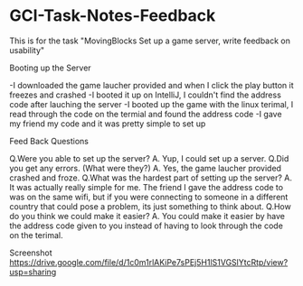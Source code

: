 # GCI-Task-Notes-Feedback
This is for the task "MovingBlocks Set up a game server, write feedback on usability"

Booting up the Server

-I downloaded the game laucher provided and when I click the play button it freezes and crashed
-I booted it up on IntelliJ, I couldn't find the address code after lauching the server
-I booted up the game with the linux terimal, I read through the code on the termial and found the address code
-I gave my friend my code and it was pretty simple to set up

Feed Back Questions

Q.Were you able to set up the server?
A. Yup, I could set up a server.
Q.Did you get any errors. (What were they?)
A. Yes, the game laucher provided crashed and froze.
Q.What was the hardest part of setting up the server?
A. It was actually really simple for me. The friend I gave the address code to was on the same wifi, but if you were connecting to someone in a different country that could pose a problem, its just something to think about.
Q.How do you think we could make it easier?
A. You could make it easier by have the address code given to you instead of having to look through the code on the terimal.


Screenshot
https://drive.google.com/file/d/1c0m1rlAKiPe7sPEj5H1lS1VGSlYtcRtp/view?usp=sharing
